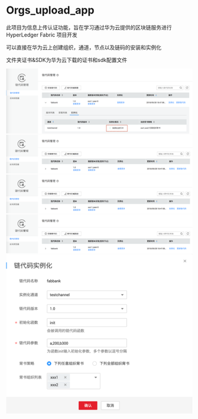 # Orgs_upload_app
此项目为信息上传认证功能，旨在学习通过华为云提供的区块链服务进行HyperLedger Fabric 项目开发

可以直接在华为云上创建组织，通道，节点以及链码的安装和实例化

文件夹证书&SDK为华为云下载的证书和sdk配置文件

![image](https://github.com/shengyun1991/Orgs_upload_app/blob/master/static/img/%E5%AE%9E%E4%BE%8B%E5%8C%96%E9%93%BE%E4%BB%A3%E7%A0%81%E6%95%88%E6%9E%9C%E5%9B%BE.png)
![image](https://github.com/shengyun1991/Orgs_upload_app/blob/master/static/img/%E9%93%BE%E4%BB%A3%E7%A0%81%E5%AE%89%E8%A3%85%E6%95%88%E6%9E%9C%E5%9B%BE-8131747.png)
![image](https://github.com/shengyun1991/Orgs_upload_app/blob/master/static/img/%E9%93%BE%E4%BB%A3%E7%A0%81%E5%AE%89%E8%A3%85%E6%95%88%E6%9E%9C%E5%9B%BE.png)
![image](https://github.com/shengyun1991/Orgs_upload_app/blob/master/static/img/%E9%93%BE%E4%BB%A3%E7%A0%81%E5%AE%89%E8%A3%85%E6%95%88%E6%9E%9C%E5%9B%BE.png)
![image](https://github.com/shengyun1991/Orgs_upload_app/blob/master/static/img/链代码实例化.png)
